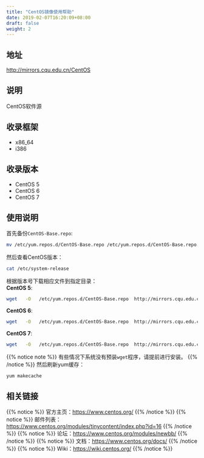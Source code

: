 ```yaml
---
title: "CentOS镜像使用帮助"
date: 2019-02-07T16:20:09+08:00
draft: false
weight: 2
---
```

## 地址
http://mirrors.cqu.edu.cn/CentOS
## 说明
CentOS软件源
## 收录框架
- x86_64
- i386
## 收录版本
- CentOS 5
- CentOS 6
- CentOS 7
## 使用说明
首先备份`CentOS-Base.repo`:
```bash
mv /etc/yum.repos.d/CentOS-Base.repo /etc/yum.repos.d/CentOS-Base.repo.backup
```
然后查看CentOS版本：
```bash
cat /etc/system-release
```
根据版本号下载相应文件到指定目录：</br>
**CentOS 5**:
```bash
wget   -O   /etc/yum.repos.d/CentOS-Base.repo  http://mirrors.cqu.edu.cn/repo/centos/Centos-5.repo
```
**CentOS 6**:
```bash
wget   -O   /etc/yum.repos.d/CentOS-Base.repo  http://mirrors.cqu.edu.cn/repo/centos/Centos-6.repo
```
**CentOS 7**:
```bash
wget   -O   /etc/yum.repos.d/CentOS-Base.repo  http://mirrors.cqu.edu.cn/repo/centos/Centos-7.repo
```
{{% notice note %}}
有些情况下系统没有预装`wget`程序，请提前进行安装。
{{% /notice %}}
然后刷新yum缓存：
```bash
yum makecache
```
## 相关链接
{{% notice %}}
官方主页：https://www.centos.org/
{{% /notice %}}
{{% notice %}}
邮件列表：https://www.centos.org/modules/tinycontent/index.php?id=16
{{% /notice %}}
{{% notice %}}
论坛：https://www.centos.org/modules/newbb/
{{% /notice %}}
{{% notice %}}
文档：https://www.centos.org/docs/
{{% /notice %}}
{{% notice %}}
Wiki：https://wiki.centos.org/
{{% /notice %}}
